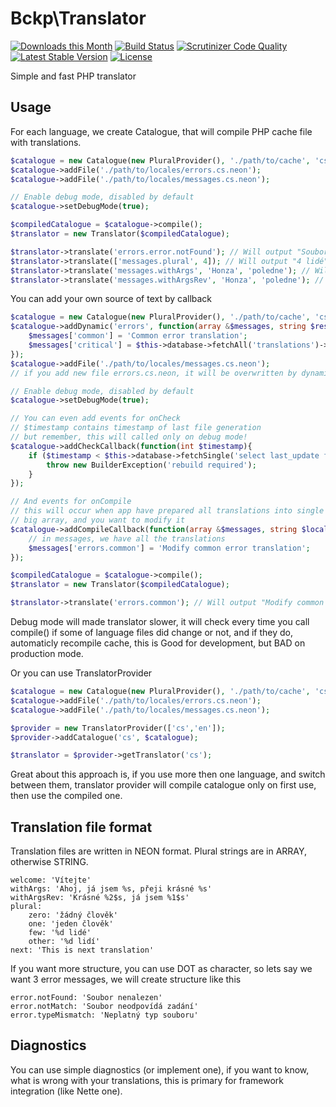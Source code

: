 Bckp\Translator
====================

[![Downloads this Month](https://img.shields.io/packagist/dm/bckp/translator-core.svg)](https://packagist.org/packages/bckp/translator-core)
[![Build Status](https://github.com/bckp/translator-core/actions/workflows/tests.yaml)](https://github.com/bckp/translator-core/actions/workflows/tests.yaml/badge.svg)
[![Scrutinizer Code Quality](https://scrutinizer-ci.com/g/bckp/translator-core/badges/quality-score.png?b=master)](https://scrutinizer-ci.com/g/bckp/translator-core/?branch=master)
[![Latest Stable Version](https://poser.pugx.org/bckp/translator-core/v/stable)](https://packagist.org/packages/bckp/translator-core)
[![License](https://img.shields.io/badge/license-New%20BSD-blue.svg)](https://github.com/nette/application/blob/master/license.md)

Simple and fast PHP translator

Usage
-----
For each language, we create Catalogue, that will compile PHP cache file with translations.
```php
$catalogue = new Catalogue(new PluralProvider(), './path/to/cache', 'cs');
$catalogue->addFile('./path/to/locales/errors.cs.neon');
$catalogue->addFile('./path/to/locales/messages.cs.neon');

// Enable debug mode, disabled by default
$catalogue->setDebugMode(true);

$compiledCatalogue = $catalogue->compile();
$translator = new Translator($compiledCatalogue);

$translator->translate('errors.error.notFound'); // Will output "Soubor nenalezen"
$translator->translate(['messages.plural', 4]); // Will output "4 lidé"
$translator->translate('messages.withArgs', 'Honza', 'poledne'); // Will output "Ahoj, já jsem Honza, přeji krásné poledne"
$translator->translate('messages.withArgsRev', 'Honza', 'poledne'); // Will output "Krásné poledne, já jsem Honza"
```

You can add your own source of text by callback

```php
$catalogue = new Catalogue(new PluralProvider(), './path/to/cache', 'cs');
$catalogue->addDynamic('errors', function(array &$messages, string $resource, string $locale){
    $messages['common'] = 'Common error translation';
    $messages['critical'] = $this->database->fetchAll('translations')->where('resource = ? and locale = ?', $resource, $locale);
});
$catalogue->addFile('./path/to/locales/messages.cs.neon');
// if you add new file errors.cs.neon, it will be overwritten by dynamic, as they is processed later

// Enable debug mode, disabled by default
$catalogue->setDebugMode(true);

// You can even add events for onCheck
// $timestamp contains timestamp of last file generation
// but remember, this will called only on debug mode!
$catalogue->addCheckCallback(function(int $timestamp){
    if ($timestamp < $this->database->fetchSingle('select last_update from settings where caption = ?', 'translations')){
        throw new BuilderException('rebuild required');
    }
});

// And events for onCompile
// this will occur when app have prepared all translations into single
// big array, and you want to modify it
$catalogue->addCompileCallback(function(array &$messages, string $locale){
    // in messages, we have all the translations
    $messages['errors.common'] = 'Modify common error translation';
});

$compiledCatalogue = $catalogue->compile();
$translator = new Translator($compiledCatalogue);

$translator->translate('errors.common'); // Will output "Modify common error translation"
```

Debug mode will made translator slower, it will check every time you call compile() if some of language files did change or not, and if they do, automaticly recompile cache, this is Good for development, but BAD on production mode.

Or you can use TranslatorProvider
```php
$catalogue = new Catalogue(new PluralProvider(), './path/to/cache', 'cs');
$catalogue->addFile('./path/to/locales/errors.cs.neon');
$catalogue->addFile('./path/to/locales/messages.cs.neon');

$provider = new TranslatorProvider(['cs','en']);
$provider->addCatalogue('cs', $catalogue);

$translator = $provider->getTranslator('cs');
```

Great about this approach is, if you use more then one language, and switch between them, translator provider will compile catalogue only on first use, then use the compiled one.


Translation file format
-----------------------
Translation files are written in NEON format. Plural strings are in ARRAY, otherwise STRING.
```neon
welcome: 'Vítejte'
withArgs: 'Ahoj, já jsem %s, přeji krásné %s'
withArgsRev: 'Krásné %2$s, já jsem %1$s'
plural:
	zero: 'žádný člověk'
	one: 'jeden člověk'
	few: '%d lidé'
	other: '%d lidí'
next: 'This is next translation'
```
If you want more structure, you can use DOT as character, so lets say we want 3 error messages, we will create structure like this
```neon
error.notFound: 'Soubor nenalezen'
error.notMatch: 'Soubor neodpovídá zadání'
error.typeMismatch: 'Neplatný typ souboru'
```

Diagnostics
-----------
You can use simple diagnostics (or implement one), if you want to know, what is wrong with your translations, this is primary for framework integration (like Nette one).

